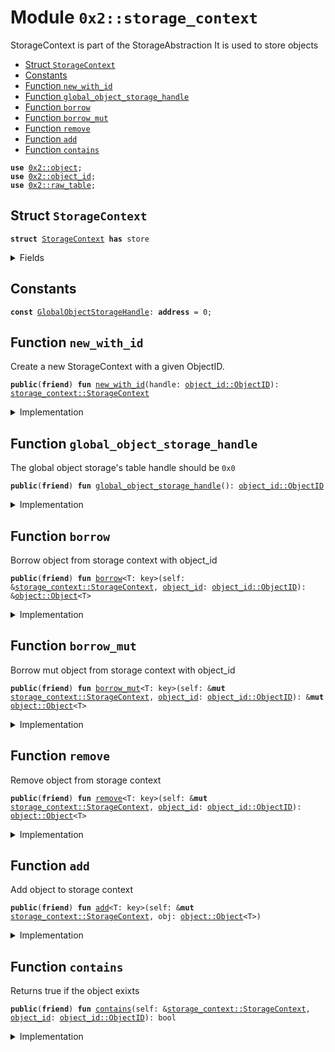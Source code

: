 
<a name="0x2_storage_context"></a>

# Module `0x2::storage_context`

StorageContext is part of the StorageAbstraction
It is used to store objects


-  [Struct `StorageContext`](#0x2_storage_context_StorageContext)
-  [Constants](#@Constants_0)
-  [Function `new_with_id`](#0x2_storage_context_new_with_id)
-  [Function `global_object_storage_handle`](#0x2_storage_context_global_object_storage_handle)
-  [Function `borrow`](#0x2_storage_context_borrow)
-  [Function `borrow_mut`](#0x2_storage_context_borrow_mut)
-  [Function `remove`](#0x2_storage_context_remove)
-  [Function `add`](#0x2_storage_context_add)
-  [Function `contains`](#0x2_storage_context_contains)


<pre><code><b>use</b> <a href="object.md#0x2_object">0x2::object</a>;
<b>use</b> <a href="object_id.md#0x2_object_id">0x2::object_id</a>;
<b>use</b> <a href="raw_table.md#0x2_raw_table">0x2::raw_table</a>;
</code></pre>



<a name="0x2_storage_context_StorageContext"></a>

## Struct `StorageContext`



<pre><code><b>struct</b> <a href="storage_context.md#0x2_storage_context_StorageContext">StorageContext</a> <b>has</b> store
</code></pre>



<details>
<summary>Fields</summary>


<dl>
<dt>
<code>handle: <a href="object_id.md#0x2_object_id_ObjectID">object_id::ObjectID</a></code>
</dt>
<dd>

</dd>
</dl>


</details>

<a name="@Constants_0"></a>

## Constants


<a name="0x2_storage_context_GlobalObjectStorageHandle"></a>



<pre><code><b>const</b> <a href="storage_context.md#0x2_storage_context_GlobalObjectStorageHandle">GlobalObjectStorageHandle</a>: <b>address</b> = 0;
</code></pre>



<a name="0x2_storage_context_new_with_id"></a>

## Function `new_with_id`

Create a new StorageContext with a given ObjectID.


<pre><code><b>public</b>(<b>friend</b>) <b>fun</b> <a href="storage_context.md#0x2_storage_context_new_with_id">new_with_id</a>(handle: <a href="object_id.md#0x2_object_id_ObjectID">object_id::ObjectID</a>): <a href="storage_context.md#0x2_storage_context_StorageContext">storage_context::StorageContext</a>
</code></pre>



<details>
<summary>Implementation</summary>


<pre><code><b>public</b>(<b>friend</b>) <b>fun</b> <a href="storage_context.md#0x2_storage_context_new_with_id">new_with_id</a>(handle: ObjectID): <a href="storage_context.md#0x2_storage_context_StorageContext">StorageContext</a> {
    <a href="storage_context.md#0x2_storage_context_StorageContext">StorageContext</a> {
        handle,
    }
}
</code></pre>



</details>

<a name="0x2_storage_context_global_object_storage_handle"></a>

## Function `global_object_storage_handle`

The global object storage's table handle should be <code>0x0</code>


<pre><code><b>public</b>(<b>friend</b>) <b>fun</b> <a href="storage_context.md#0x2_storage_context_global_object_storage_handle">global_object_storage_handle</a>(): <a href="object_id.md#0x2_object_id_ObjectID">object_id::ObjectID</a>
</code></pre>



<details>
<summary>Implementation</summary>


<pre><code><b>public</b>(<b>friend</b>) <b>fun</b> <a href="storage_context.md#0x2_storage_context_global_object_storage_handle">global_object_storage_handle</a>(): ObjectID {
    <a href="object_id.md#0x2_object_id_address_to_object_id">object_id::address_to_object_id</a>(<a href="storage_context.md#0x2_storage_context_GlobalObjectStorageHandle">GlobalObjectStorageHandle</a>)
}
</code></pre>



</details>

<a name="0x2_storage_context_borrow"></a>

## Function `borrow`

Borrow object from storage context with object_id


<pre><code><b>public</b>(<b>friend</b>) <b>fun</b> <a href="storage_context.md#0x2_storage_context_borrow">borrow</a>&lt;T: key&gt;(self: &<a href="storage_context.md#0x2_storage_context_StorageContext">storage_context::StorageContext</a>, <a href="object_id.md#0x2_object_id">object_id</a>: <a href="object_id.md#0x2_object_id_ObjectID">object_id::ObjectID</a>): &<a href="object.md#0x2_object_Object">object::Object</a>&lt;T&gt;
</code></pre>



<details>
<summary>Implementation</summary>


<pre><code><b>public</b>(<b>friend</b>) <b>fun</b> <a href="storage_context.md#0x2_storage_context_borrow">borrow</a>&lt;T: key&gt;(self: &<a href="storage_context.md#0x2_storage_context_StorageContext">StorageContext</a>, <a href="object_id.md#0x2_object_id">object_id</a>: ObjectID): &Object&lt;T&gt; {
    <a href="raw_table.md#0x2_raw_table_borrow">raw_table::borrow</a>&lt;ObjectID, Object&lt;T&gt;&gt;(&self.handle, <a href="object_id.md#0x2_object_id">object_id</a>)
}
</code></pre>



</details>

<a name="0x2_storage_context_borrow_mut"></a>

## Function `borrow_mut`

Borrow mut object from storage context with object_id


<pre><code><b>public</b>(<b>friend</b>) <b>fun</b> <a href="storage_context.md#0x2_storage_context_borrow_mut">borrow_mut</a>&lt;T: key&gt;(self: &<b>mut</b> <a href="storage_context.md#0x2_storage_context_StorageContext">storage_context::StorageContext</a>, <a href="object_id.md#0x2_object_id">object_id</a>: <a href="object_id.md#0x2_object_id_ObjectID">object_id::ObjectID</a>): &<b>mut</b> <a href="object.md#0x2_object_Object">object::Object</a>&lt;T&gt;
</code></pre>



<details>
<summary>Implementation</summary>


<pre><code><b>public</b>(<b>friend</b>) <b>fun</b> <a href="storage_context.md#0x2_storage_context_borrow_mut">borrow_mut</a>&lt;T: key&gt;(self: &<b>mut</b> <a href="storage_context.md#0x2_storage_context_StorageContext">StorageContext</a>, <a href="object_id.md#0x2_object_id">object_id</a>: ObjectID): &<b>mut</b> Object&lt;T&gt; {
    <a href="raw_table.md#0x2_raw_table_borrow_mut">raw_table::borrow_mut</a>&lt;ObjectID, Object&lt;T&gt;&gt;(&self.handle, <a href="object_id.md#0x2_object_id">object_id</a>)
}
</code></pre>



</details>

<a name="0x2_storage_context_remove"></a>

## Function `remove`

Remove object from storage context


<pre><code><b>public</b>(<b>friend</b>) <b>fun</b> <a href="storage_context.md#0x2_storage_context_remove">remove</a>&lt;T: key&gt;(self: &<b>mut</b> <a href="storage_context.md#0x2_storage_context_StorageContext">storage_context::StorageContext</a>, <a href="object_id.md#0x2_object_id">object_id</a>: <a href="object_id.md#0x2_object_id_ObjectID">object_id::ObjectID</a>): <a href="object.md#0x2_object_Object">object::Object</a>&lt;T&gt;
</code></pre>



<details>
<summary>Implementation</summary>


<pre><code><b>public</b>(<b>friend</b>) <b>fun</b> <a href="storage_context.md#0x2_storage_context_remove">remove</a>&lt;T: key&gt;(self: &<b>mut</b> <a href="storage_context.md#0x2_storage_context_StorageContext">StorageContext</a>, <a href="object_id.md#0x2_object_id">object_id</a>: ObjectID): Object&lt;T&gt; {
    <a href="raw_table.md#0x2_raw_table_remove">raw_table::remove</a>&lt;ObjectID, Object&lt;T&gt;&gt;(&self.handle, <a href="object_id.md#0x2_object_id">object_id</a>)
}
</code></pre>



</details>

<a name="0x2_storage_context_add"></a>

## Function `add`

Add object to storage context


<pre><code><b>public</b>(<b>friend</b>) <b>fun</b> <a href="storage_context.md#0x2_storage_context_add">add</a>&lt;T: key&gt;(self: &<b>mut</b> <a href="storage_context.md#0x2_storage_context_StorageContext">storage_context::StorageContext</a>, obj: <a href="object.md#0x2_object_Object">object::Object</a>&lt;T&gt;)
</code></pre>



<details>
<summary>Implementation</summary>


<pre><code><b>public</b>(<b>friend</b>) <b>fun</b> <a href="storage_context.md#0x2_storage_context_add">add</a>&lt;T: key&gt;(self: &<b>mut</b> <a href="storage_context.md#0x2_storage_context_StorageContext">StorageContext</a>, obj: Object&lt;T&gt;) {
    <a href="raw_table.md#0x2_raw_table_add">raw_table::add</a>&lt;ObjectID, Object&lt;T&gt;&gt;(&self.handle, <a href="object.md#0x2_object_id">object::id</a>(&obj), obj);
}
</code></pre>



</details>

<a name="0x2_storage_context_contains"></a>

## Function `contains`

Returns true if the object exixts


<pre><code><b>public</b>(<b>friend</b>) <b>fun</b> <a href="storage_context.md#0x2_storage_context_contains">contains</a>(self: &<a href="storage_context.md#0x2_storage_context_StorageContext">storage_context::StorageContext</a>, <a href="object_id.md#0x2_object_id">object_id</a>: <a href="object_id.md#0x2_object_id_ObjectID">object_id::ObjectID</a>): bool
</code></pre>



<details>
<summary>Implementation</summary>


<pre><code><b>public</b>(<b>friend</b>) <b>fun</b> <a href="storage_context.md#0x2_storage_context_contains">contains</a>(self: &<a href="storage_context.md#0x2_storage_context_StorageContext">StorageContext</a>, <a href="object_id.md#0x2_object_id">object_id</a>: ObjectID): bool {
    <a href="raw_table.md#0x2_raw_table_contains">raw_table::contains</a>&lt;ObjectID&gt;(&self.handle, <a href="object_id.md#0x2_object_id">object_id</a>)
}
</code></pre>



</details>
